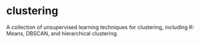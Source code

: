 # clustering
A collection of unsupervised learning techniques for clustering, including K-Means, DBSCAN, and hierarchical clustering.
